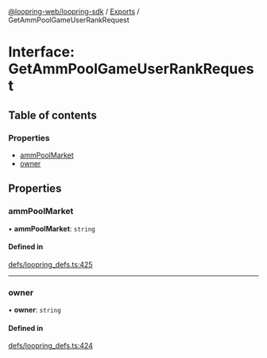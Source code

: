 [@loopring-web/loopring-sdk](../README.md) / [Exports](../modules.md) / GetAmmPoolGameUserRankRequest

# Interface: GetAmmPoolGameUserRankRequest

## Table of contents

### Properties

- [ammPoolMarket](GetAmmPoolGameUserRankRequest.md#ammpoolmarket)
- [owner](GetAmmPoolGameUserRankRequest.md#owner)

## Properties

### ammPoolMarket

• **ammPoolMarket**: `string`

#### Defined in

[defs/loopring_defs.ts:425](https://github.com/Loopring/loopring_sdk/blob/02976c9/src/defs/loopring_defs.ts#L425)

___

### owner

• **owner**: `string`

#### Defined in

[defs/loopring_defs.ts:424](https://github.com/Loopring/loopring_sdk/blob/02976c9/src/defs/loopring_defs.ts#L424)
